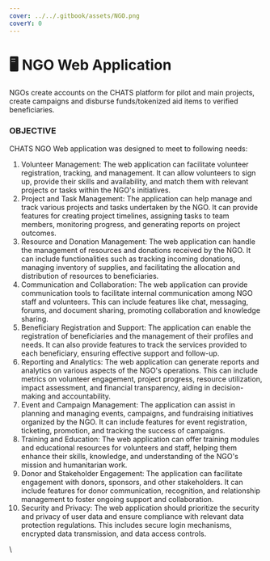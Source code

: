 ```yaml
---
cover: ../../.gitbook/assets/NGO.png
coverY: 0
---
```


# 🖥 NGO Web Application

NGOs create accounts on the CHATS platform for pilot and main projects, create campaigns and disburse funds/tokenized aid items to verified beneficiaries.

### OBJECTIVE

CHATS NGO Web application was designed to meet to following needs:

1. Volunteer Management: The web application can facilitate volunteer registration, tracking, and management. It can allow volunteers to sign up, provide their skills and availability, and match them with relevant projects or tasks within the NGO's initiatives.
2. Project and Task Management: The application can help manage and track various projects and tasks undertaken by the NGO. It can provide features for creating project timelines, assigning tasks to team members, monitoring progress, and generating reports on project outcomes.
3. Resource and Donation Management: The web application can handle the management of resources and donations received by the NGO. It can include functionalities such as tracking incoming donations, managing inventory of supplies, and facilitating the allocation and distribution of resources to beneficiaries.
4. Communication and Collaboration: The web application can provide communication tools to facilitate internal communication among NGO staff and volunteers. This can include features like chat, messaging, forums, and document sharing, promoting collaboration and knowledge sharing.
5. Beneficiary Registration and Support: The application can enable the registration of beneficiaries and the management of their profiles and needs. It can also provide features to track the services provided to each beneficiary, ensuring effective support and follow-up.
6. Reporting and Analytics: The web application can generate reports and analytics on various aspects of the NGO's operations. This can include metrics on volunteer engagement, project progress, resource utilization, impact assessment, and financial transparency, aiding in decision-making and accountability.
7. Event and Campaign Management: The application can assist in planning and managing events, campaigns, and fundraising initiatives organized by the NGO. It can include features for event registration, ticketing, promotion, and tracking the success of campaigns.
8. Training and Education: The web application can offer training modules and educational resources for volunteers and staff, helping them enhance their skills, knowledge, and understanding of the NGO's mission and humanitarian work.
9. Donor and Stakeholder Engagement: The application can facilitate engagement with donors, sponsors, and other stakeholders. It can include features for donor communication, recognition, and relationship management to foster ongoing support and collaboration.
10. Security and Privacy: The web application should prioritize the security and privacy of user data and ensure compliance with relevant data protection regulations. This includes secure login mechanisms, encrypted data transmission, and data access controls.

\
